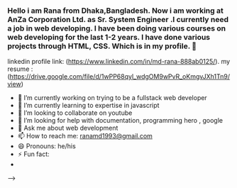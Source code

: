 ### Hello i am Rana from Dhaka,Bangladesh. Now i am working at AnZa Corporation Ltd. as Sr. System Engineer .I currently need a job in web developing. I have been doing various courses on web developing for the last 1-2 years. I have done various projects through HTML, CSS. Which is in my profile.  👋

linkedin profile link: (https://www.linkedin.com/in/md-rana-888ab0125/). 
my resume : (https://drive.google.com/file/d/1wPP68qyl_wdgOM9wPvR_oKmgvJXh1Tn9/view)
- 🔭 I’m currently working on trying to be a fullstack web developer
- 🌱 I’m currently learning to expertise in javascript
- 👯 I’m looking to collaborate on youtube
- 🤔 I’m looking for help with documentation, programming hero , google
- 💬 Ask me about web development
- 📫 How to reach me: ranamd1993@gmail.com
- 😄 Pronouns: he/his
- ⚡ Fun fact: 
- 
-->
